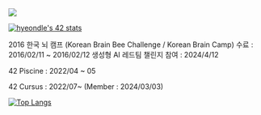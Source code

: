 

<a href="https://cv.42.fr/hyeondle" target="_blank">
  <img src="https://img.shields.io/badge/42Cert-000000?style=for-the-badge&logo=42&logoColor=FFFFFF"/>
</a>

<a href="https://cv.42.fr/hyeondle"><img src="https://badge.mediaplus.ma/kettlebells/hyeondle?1337Badge=off&UM6P=off" alt="hyeondle's 42 stats" /></a>

<a>2016 한국 뇌 캠프 (Korean Brain Bee Challenge / Korean Brain Camp) 수료 : 2016/02/11 ~ 2016/02/12</a>
<a>생성형 AI 레드팀 챌린지 참여 : 2024/4/12</a>

<a>42 Piscine : 2022/04 ~ 05</a>

<a>42 Cursus : 2022/07~ (Member : 2024/03/03)</a>

<!--![hyeondle's GitHub stats](https://github-readme-stats-hyeondles-projects.vercel.app/api?username=hyeondle&count_private=true&include_all_commits=true&theme=highcontrast)-->

[![Top Langs](https://github-readme-stats-hyeondles-projects.vercel.app/api/top-langs/?username=hyeondle&layout=donut&count_pricate=true&include_all_commits=true&theme=highcontrast)](https://github.com/hyeondle/github-readme-stats)
